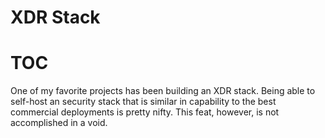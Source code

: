 
# XDR Stack

# TOC

One of my favorite projects has been building an XDR stack. Being able to self-host an security stack that is similar in capability to the best commercial deployments is pretty nifty. This feat, however, is not accomplished in a void. 


